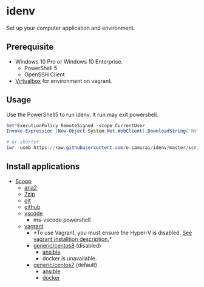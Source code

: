 # idenv
Set up your computer application and environment.

## Prerequisite

* Windows 10 Pro or Windows 10 Enterprise.
    * PowerShell 5
    * OpenSSH Client
* [Virtualbox](https://www.virtualbox.org/) for environment on vagrant.

## Usage

Use the PowerShell5 to run idenv. It run may exit powershell.

```powershell
Set*ExecutionPolicy RemoteSigned -scope CurrentUser
Invoke-Expression (New-Object System.Net.WebClient).DownloadString('https://raw.githubusercontent.com/o-samurai/idenv/master/script/idenv.ps1')

# or shorter
iwr -useb https://raw.githubusercontent.com/o-samurai/idenv/master/script/idenv.ps1 | iex
```

## Install applications

* [Scoop](https://github.com/lukesampson/scoop)
    * [aria2](https://github.com/aria2/aria2)
    * [7zip](https://www.7-zip.org/)
    * [git](https://gitforwindows.org/)
    * [github](https://desktop.github.com/)
    * [vscode](https://code.visualstudio.com/)
        * ms-vscode.powershell
    * [vagrant](https://www.vagrantup.com/)
        * \*To use Vagrant, you must ensure the Hyper-V is disabled. [See vagrant installtion description.](https://www.vagrantup.com/docs/installation/)\*
        * [generic/centos8](https://app.vagrantup.com/generic/boxes/centos8) (disabled)
            * [ansible](https://www.ansible.com/)
            * docker is unavailable.
        * [generic/centos7](https://app.vagrantup.com/generic/boxes/centos7) (default)
            * [ansible](https://www.ansible.com/)
            * [docker](https://www.docker.com/)

